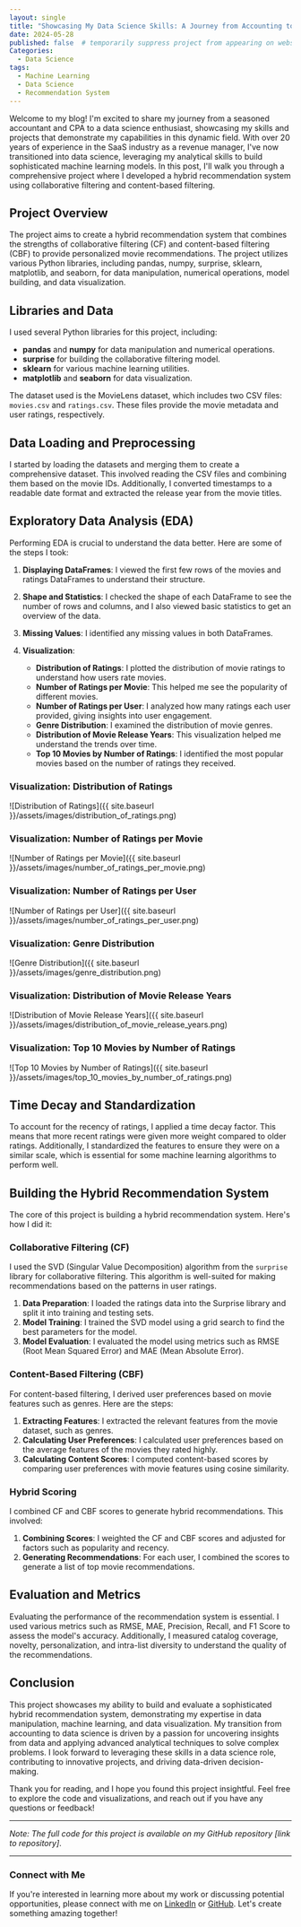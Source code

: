 ```yaml
---
layout: single
title: "Showcasing My Data Science Skills: A Journey from Accounting to Machine Learning"
date: 2024-05-28
published: false  # temporarily suppress project from appearing on website
Categories: 
  - Data Science
tags: 
  - Machine Learning
  - Data Science
  - Recommendation System
---
```


Welcome to my blog! I'm excited to share my journey from a seasoned accountant and CPA to a data science enthusiast, showcasing my skills and projects that demonstrate my capabilities in this dynamic field. With over 20 years of experience in the SaaS industry as a revenue manager, I've now transitioned into data science, leveraging my analytical skills to build sophisticated machine learning models. In this post, I'll walk you through a comprehensive project where I developed a hybrid recommendation system using collaborative filtering and content-based filtering.

## Project Overview

The project aims to create a hybrid recommendation system that combines the strengths of collaborative filtering (CF) and content-based filtering (CBF) to provide personalized movie recommendations. The project utilizes various Python libraries, including pandas, numpy, surprise, sklearn, matplotlib, and seaborn, for data manipulation, numerical operations, model building, and data visualization.

## Libraries and Data

I used several Python libraries for this project, including:

- **pandas** and **numpy** for data manipulation and numerical operations.
- **surprise** for building the collaborative filtering model.
- **sklearn** for various machine learning utilities.
- **matplotlib** and **seaborn** for data visualization.

The dataset used is the MovieLens dataset, which includes two CSV files: `movies.csv` and `ratings.csv`. These files provide the movie metadata and user ratings, respectively.

## Data Loading and Preprocessing

I started by loading the datasets and merging them to create a comprehensive dataset. This involved reading the CSV files and combining them based on the movie IDs. Additionally, I converted timestamps to a readable date format and extracted the release year from the movie titles.

## Exploratory Data Analysis (EDA)

Performing EDA is crucial to understand the data better. Here are some of the steps I took:

1. **Displaying DataFrames**: I viewed the first few rows of the movies and ratings DataFrames to understand their structure.

2. **Shape and Statistics**: I checked the shape of each DataFrame to see the number of rows and columns, and I also viewed basic statistics to get an overview of the data.

3. **Missing Values**: I identified any missing values in both DataFrames.

4. **Visualization**:
    - **Distribution of Ratings**: I plotted the distribution of movie ratings to understand how users rate movies.
    - **Number of Ratings per Movie**: This helped me see the popularity of different movies.
    - **Number of Ratings per User**: I analyzed how many ratings each user provided, giving insights into user engagement.
    - **Genre Distribution**: I examined the distribution of movie genres.
    - **Distribution of Movie Release Years**: This visualization helped me understand the trends over time.
    - **Top 10 Movies by Number of Ratings**: I identified the most popular movies based on the number of ratings they received.

### Visualization: Distribution of Ratings

![Distribution of Ratings]({{ site.baseurl }}/assets/images/distribution_of_ratings.png)

### Visualization: Number of Ratings per Movie

![Number of Ratings per Movie]({{ site.baseurl }}/assets/images/number_of_ratings_per_movie.png)

### Visualization: Number of Ratings per User

![Number of Ratings per User]({{ site.baseurl }}/assets/images/number_of_ratings_per_user.png)

### Visualization: Genre Distribution

![Genre Distribution]({{ site.baseurl }}/assets/images/genre_distribution.png)

### Visualization: Distribution of Movie Release Years

![Distribution of Movie Release Years]({{ site.baseurl }}/assets/images/distribution_of_movie_release_years.png)

### Visualization: Top 10 Movies by Number of Ratings

![Top 10 Movies by Number of Ratings]({{ site.baseurl }}/assets/images/top_10_movies_by_number_of_ratings.png)

## Time Decay and Standardization

To account for the recency of ratings, I applied a time decay factor. This means that more recent ratings were given more weight compared to older ratings. Additionally, I standardized the features to ensure they were on a similar scale, which is essential for some machine learning algorithms to perform well.

## Building the Hybrid Recommendation System

The core of this project is building a hybrid recommendation system. Here's how I did it:

### Collaborative Filtering (CF)

I used the SVD (Singular Value Decomposition) algorithm from the `surprise` library for collaborative filtering. This algorithm is well-suited for making recommendations based on the patterns in user ratings.

1. **Data Preparation**: I loaded the ratings data into the Surprise library and split it into training and testing sets.
2. **Model Training**: I trained the SVD model using a grid search to find the best parameters for the model.
3. **Model Evaluation**: I evaluated the model using metrics such as RMSE (Root Mean Squared Error) and MAE (Mean Absolute Error).

### Content-Based Filtering (CBF)

For content-based filtering, I derived user preferences based on movie features such as genres. Here are the steps:

1. **Extracting Features**: I extracted the relevant features from the movie dataset, such as genres.
2. **Calculating User Preferences**: I calculated user preferences based on the average features of the movies they rated highly.
3. **Calculating Content Scores**: I computed content-based scores by comparing user preferences with movie features using cosine similarity.

### Hybrid Scoring

I combined CF and CBF scores to generate hybrid recommendations. This involved:

1. **Combining Scores**: I weighted the CF and CBF scores and adjusted for factors such as popularity and recency.
2. **Generating Recommendations**: For each user, I combined the scores to generate a list of top movie recommendations.

## Evaluation and Metrics

Evaluating the performance of the recommendation system is essential. I used various metrics such as RMSE, MAE, Precision, Recall, and F1 Score to assess the model's accuracy. Additionally, I measured catalog coverage, novelty, personalization, and intra-list diversity to understand the quality of the recommendations.

## Conclusion

This project showcases my ability to build and evaluate a sophisticated hybrid recommendation system, demonstrating my expertise in data manipulation, machine learning, and data visualization. My transition from accounting to data science is driven by a passion for uncovering insights from data and applying advanced analytical techniques to solve complex problems. I look forward to leveraging these skills in a data science role, contributing to innovative projects, and driving data-driven decision-making.

Thank you for reading, and I hope you found this project insightful. Feel free to explore the code and visualizations, and reach out if you have any questions or feedback!

---

*Note: The full code for this project is available on my GitHub repository [link to repository]*.

---

### Connect with Me

If you're interested in learning more about my work or discussing potential opportunities, please connect with me on [LinkedIn](#) or [GitHub](#). Let's create something amazing together!
